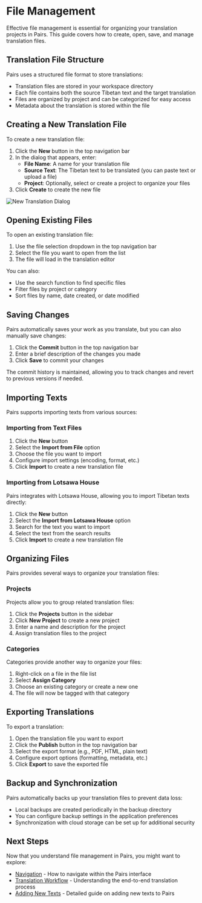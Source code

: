 # File Management

Effective file management is essential for organizing your translation projects in Pairs. This guide covers how to create, open, save, and manage translation files.

## Translation File Structure

Pairs uses a structured file format to store translations:

- Translation files are stored in your workspace directory
- Each file contains both the source Tibetan text and the target translation
- Files are organized by project and can be categorized for easy access
- Metadata about the translation is stored within the file

## Creating a New Translation File

To create a new translation file:

1. Click the **New** button in the top navigation bar
2. In the dialog that appears, enter:
   - **File Name**: A name for your translation file
   - **Source Text**: The Tibetan text to be translated (you can paste text or upload a file)
   - **Project**: Optionally, select or create a project to organize your files
3. Click **Create** to create the new file

![New Translation Dialog](../images/new-translation-dialog.png)

## Opening Existing Files

To open an existing translation file:

1. Use the file selection dropdown in the top navigation bar
2. Select the file you want to open from the list
3. The file will load in the translation editor

You can also:

- Use the search function to find specific files
- Filter files by project or category
- Sort files by name, date created, or date modified

## Saving Changes

Pairs automatically saves your work as you translate, but you can also manually save changes:

1. Click the **Commit** button in the top navigation bar
2. Enter a brief description of the changes you made
3. Click **Save** to commit your changes

The commit history is maintained, allowing you to track changes and revert to previous versions if needed.

## Importing Texts

Pairs supports importing texts from various sources:

### Importing from Text Files

1. Click the **New** button
2. Select the **Import from File** option
3. Choose the file you want to import
4. Configure import settings (encoding, format, etc.)
5. Click **Import** to create a new translation file

### Importing from Lotsawa House

Pairs integrates with Lotsawa House, allowing you to import Tibetan texts directly:

1. Click the **New** button
2. Select the **Import from Lotsawa House** option
3. Search for the text you want to import
4. Select the text from the search results
5. Click **Import** to create a new translation file

## Organizing Files

Pairs provides several ways to organize your translation files:

### Projects

Projects allow you to group related translation files:

1. Click the **Projects** button in the sidebar
2. Click **New Project** to create a new project
3. Enter a name and description for the project
4. Assign translation files to the project

### Categories

Categories provide another way to organize your files:

1. Right-click on a file in the file list
2. Select **Assign Category**
3. Choose an existing category or create a new one
4. The file will now be tagged with that category

## Exporting Translations

To export a translation:

1. Open the translation file you want to export
2. Click the **Publish** button in the top navigation bar
3. Select the export format (e.g., PDF, HTML, plain text)
4. Configure export options (formatting, metadata, etc.)
5. Click **Export** to save the exported file

## Backup and Synchronization

Pairs automatically backs up your translation files to prevent data loss:

- Local backups are created periodically in the backup directory
- You can configure backup settings in the application preferences
- Synchronization with cloud storage can be set up for additional security

## Next Steps

Now that you understand file management in Pairs, you might want to explore:

- [Navigation](navigation.md) - How to navigate within the Pairs interface
- [Translation Workflow](translation-workflow.md) - Understanding the end-to-end translation process
- [Adding New Texts](../workflow-guides/adding-texts.md) - Detailed guide on adding new texts to Pairs 